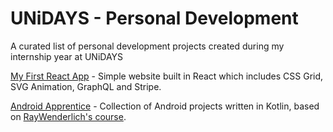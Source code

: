 # UNiDAYS - Personal Development
A curated list of personal development projects created during my internship year at UNiDAYS

[My First React App](/my-first-react-app) - Simple website built in React which includes CSS Grid, SVG Animation, GraphQL and Stripe.

[Android Apprentice](https://github.com/jTanG0506/android-apprentice) - Collection of Android projects written in Kotlin, based on [RayWenderlich's course](https://store.raywenderlich.com/products/android-apprentice).
